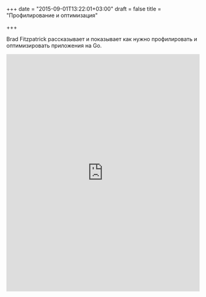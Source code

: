 +++
date = "2015-09-01T13:22:01+03:00"
draft = false
title = "Профилирование и оптимизация"

+++

<p>Brad Fitzpatrick рассказывает и показывает как нужно профилировать и оптимизировать приложения на Go.</p>
 <iframe width="100%" height="620" src="https://www.youtube.com/embed/xxDZuPEgbBU" frameborder="0" allowfullscreen></iframe>